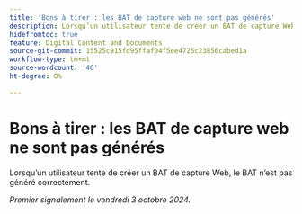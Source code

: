 ```yaml
---
title: 'Bons à tirer : les BAT de capture web ne sont pas générés'
description: Lorsqu’un utilisateur tente de créer un BAT de capture Web, le BAT n’est pas généré correctement.
hidefromtoc: true
feature: Digital Content and Documents
source-git-commit: 15525c915fd95ffaf04f5ee4725c23856cabed1a
workflow-type: tm+mt
source-wordcount: '46'
ht-degree: 8%

---
```



# Bons à tirer : les BAT de capture web ne sont pas générés

Lorsqu’un utilisateur tente de créer un BAT de capture Web, le BAT n’est pas généré correctement.

_Premier signalement le vendredi 3 octobre 2024._
